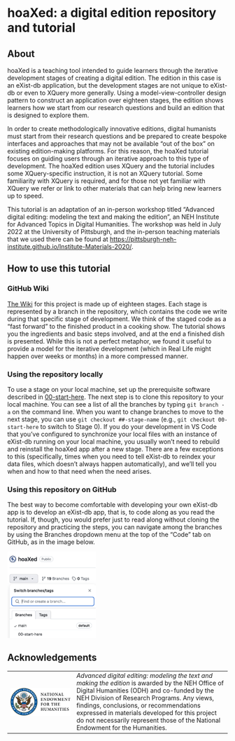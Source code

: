 # hoaXed: a digital edition repository and tutorial

## About

hoaXed is a teaching tool intended to guide learners through the iterative development stages of creating a digital edition. The edition in this case is an eXist-db application, but the development stages are not unique to eXist-db or even to XQuery more generally. Using a model-view-controller design pattern to construct an application over eighteen stages, the edition shows learners how we start from our research questions and build an edition that is designed to explore them.

In order to create methodologically innovative editions, digital humanists must start from their research questions and be prepared to create bespoke interfaces and approaches that may not be available “out of the box” on existing edition-making platforms. For this reason, the hoaXed tutorial focuses on guiding users through an iterative approach to this type of development. The hoaXed edition uses XQuery and the tutorial includes some XQuery-specific instruction, it is not an XQuery tutorial. Some familiarity with XQuery is required, and for those not yet familiar with XQuery we refer or link to other materials that can help bring new learners up to speed.

This tutorial is an adaptation of an in-person workshop titled “Advanced digital editing: modeling the text and making the edition”, an NEH Institute for Advanced Topics in Digital Humanities. The workshop was held in July 2022 at the University of Pittsburgh, and the in-person teaching materials that we used there can be found at <https://pittsburgh-neh-institute.github.io/Institute-Materials-2020/>.

## How to use this tutorial

### GitHub Wiki

[The Wiki](https://github.com/Pittsburgh-NEH-Institute/hoaXed/wiki) for this project is made up of eighteen stages. Each stage is represented by a branch in the repository, which contains the code we write during that specific stage of development. We think of the staged code as a “fast forward” to the finished product in a cooking show. The tutorial shows you the ingredients and basic steps involved, and at the end a finished dish is presented. While this is not a perfect metaphor, we found it useful to provide a model for the iterative development (which in Real Life might happen over weeks or months) in a more compressed manner.

### Using the repository locally

To use a stage on your local machine, set up the prerequisite software described in [00-start-here](https://github.com/Pittsburgh-NEH-Institute/hoaXed/wiki/00-start-here). The next step is to clone this repository to your local machine. You can see a list of all the branches by typing `git branch -a` on the command line. When you want to change branches to move to the next stage, you can use `git checkout ##-stage-name` (e.g., `git checkout 00-start-here` to switch to Stage 0). If you do your development in VS Code that you’ve configured to synchronize your local files with an instance of eXist-db running on your local machine, you usually won’t need to rebuild and reinstall the hoaXed app after a new stage. There are a few exceptions to this (specifically, times when you need to tell eXist-db to reindex your data files, which doesn’t always happen automatically), and we’ll tell you when and how to that need when the need arises.

### Using this repository on GitHub

The best way to become comfortable with developing your own eXist-db app is to develop an eXist-db app, that is, to code along as you read the tutorial. If, though, you would prefer just to read along without cloning the repository and practicing the steps, you can navigate among the branches by using the Branches dropdown menu at the top of the “Code” tab on GitHub, as in the image below.

<img src="images/branch-menu.png" width="40%" alt="screenshot of the GitHub branch menu">

## Acknowledgements

<table style="border: none;">
    <tr style="border: none;">
        <td style="border: none; width: 30%;">
            <a href="https://www.neh.gov/"
                title="National Endowment for the Humanities: Exploring the Human Endeavour">
                <img align="left" width="156px" src="images/NEH-Preferred-Seal820.jpg" alt="NEH"
                    class="rpad"/>
            </a>
        </td>
        <td style="vertical-align: middle; border: none;"><em>Advanced digital editing: modeling the
                text and making the edition</em> is awarded by the NEH Office of Digital Humanities
            (ODH) and co-funded by the NEH Division of Research Programs. Any views, findings,
            conclusions, or recommendations expressed in materials developed for this project do not
            necessarily represent those of the National Endowment for the Humanities.</td>
    </tr>
</table>    
